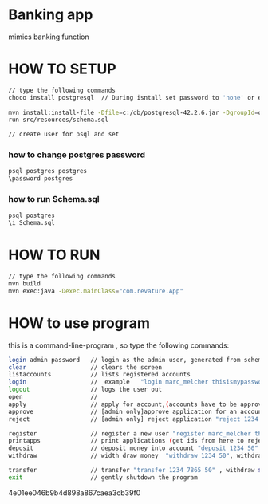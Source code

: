# Banking app
mimics banking function 

# HOW TO SETUP
```bash
// type the following commands
choco install postgresql  // During isntall set password to 'none' or else edit DataManager.java to reflect your custom password
                          
mvn install:install-file -Dfile=c:/db/postgresql-42.2.6.jar -DgroupId=org.postgresql -DartifactId=postgresql -Dversion=42.2.6 -Dpackaging=jar
run src/resources/schema.sql

// create user for psql and set 
```

### how to change postgres password
```bash
psql postgres postgres
\password postgres
```

### how to run Schema.sql
```bash 
psql postgres     
\i Schema.sql    
```
# HOW TO RUN
```bash
// type the following commands
mvn build
mvn exec:java -Dexec.mainClass="com.revature.App"
```
# HOW to use program
this is a command-line-program , so type the following commands:
```bash
login admin password   // login as the admin user, generated from schema.sql
clear                  // clears the screen
listaccounts           // lists registered accounts
login                  //  example   "login marc_melcher thisismypassword"
logout                 // logs the user out
open                   // 
apply                  // apply for account,(accounts have to be approved before using)
approve                // [admin only]approve application for an account "approve 1234 10234" list ids to be approve separated by a space
reject                 // [admin only] reject application "reject 1234 2834" , list ids to be rejected

register               // register a new user "register marc_melcher thisismypassword"
printapps              // print applications (get ids from here to reject/approve)
deposit                // deposit money into account "deposit 1234 50" , deposits $50 into account#1234
withdraw               // width draw money  "withdraw 1234 50", withdraw 50 dollars

transfer               // transfer "transfer 1234 7865 50" , withdraw $50 from acct#1234 and put in acct#7865
exit                   // gently shutdown the program
```

4e01ee046b9b4d898a867caea3cb39f0 